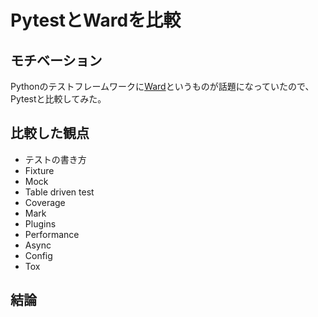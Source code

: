 # PytestとWardを比較

## モチベーション

Pythonのテストフレームワークに[Ward](https://ward.readthedocs.io/en/latest/)というものが話題になっていたので、Pytestと比較してみた。

## 比較した観点

- テストの書き方
- Fixture
- Mock
- Table driven test
- Coverage
- Mark
- Plugins
- Performance
- Async
- Config
- Tox

## 結論
